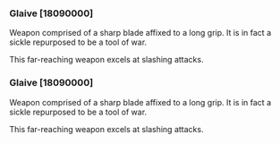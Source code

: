 ### Glaive [18090000]

Weapon comprised of a sharp blade affixed to a long grip. It is in fact a sickle repurposed to be a tool of war.

This far-reaching weapon excels at slashing attacks.### Glaive [18090000]

Weapon comprised of a sharp blade affixed to a long grip. It is in fact a sickle repurposed to be a tool of war.

This far-reaching weapon excels at slashing attacks.
